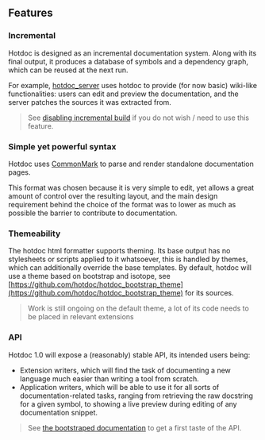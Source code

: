 ## Features

### Incremental

Hotdoc is designed as an incremental documentation system. Along with
its final output, it produces a database of symbols and a dependency
graph, which can be reused at the next run.

For example, [hotdoc_server](https://github.com/hotdoc/hotdoc_server) uses
hotdoc to provide (for now basic) wiki-like functionalities: users
can edit and preview the documentation, and the server patches the sources it was
extracted from.

> See [disabling incremental build](disabling-incremental-build.markdown) if you do not wish / need to use this feature.

### Simple yet powerful syntax

Hotdoc uses [CommonMark](http://commonmark.org/) to parse and render
standalone documentation pages.

This format was chosen because it is very simple to edit, yet allows
a great amount of control over the resulting layout, and the main
design requirement behind the choice of the format was to lower as
much as possible the barrier to contribute to documentation.

### Themeability

The hotdoc html formatter supports theming. Its base output has
no stylesheets or scripts applied to it whatsoever, this is handled by themes,
which can additionally override the base templates. By default, hotdoc will use
a theme based on bootstrap and isotope, see
[https://github.com/hotdoc/hotdoc_bootstrap_theme](https://github.com/hotdoc/hotdoc_bootstrap_theme)
for its sources.

> Work is still ongoing on the default theme, a lot of its code needs to be
> placed in relevant extensions

### API

Hotdoc 1.0 will expose a (reasonably) stable API, its intended users being:

* Extension writers, which will find the task of documenting a new language
  much easier than writing a tool from scratch.
* Application writers, which will be able to use it for all sorts of
  documentation-related tasks, ranging from retrieving the raw docstring
  for a given symbol, to showing a live preview during editing of any
  documentation snippet.

> See [the bootstraped documentation](examples.markdown#hotdocs-own-bootstrapped-documentation) to get a first taste of the API.
